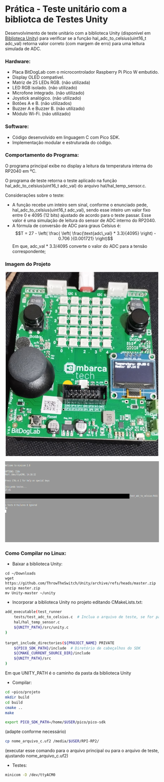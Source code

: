 # Prática - Teste unitário com a bibliotca de Testes Unity

Desenvolvimento de teste unitário com a biblioteca Unity (disponível em [Biblioteca Unity](https://www.throwtheswitch.org/unity)) para verificar se a função hal_adc_to_celsius(uint16_t adc_val) retorna valor correto (com margem de erro) para uma leitura simulada de ADC.

### Hardware:

- Placa BitDogLab com o microcontrolador Raspberry Pi Pico W embutido.
- Display OLED compatível. 
- Matriz de 25 LEDs RGB. (não utilizada)
- LED RGB isolado. (não utilizado)
- Microfone integrado. (não utilizado)
- Joystick analógico. (não utilizado)
- Botões A e B. (não utilizados)
- Buzzer A e Buzzer B. (não utilizado)
- Módulo Wi-Fi. (não utilizado)

### Software:

- Código desenvolvido em linguagem C com Pico SDK.
- Implementação modular e estruturada do código.

### Comportamento do Programa:

O programa principal exibe no display a leitura da temperatura interna do RP2040 em ºC.

O programa de teste retorna o teste aplicado na função hal_adc_to_celsius(uint16_t adc_val) do arquivo hal/hal_temp_sensor.c.

Considerações sobre o teste:

- A função recebe um inteiro sem sinal, conforme o enunciado pede, hal_adc_to_celsius(uint16_t adc_val), sendo esse inteiro um valor fixo entre 0 e 4095 (12 bits) ajustado de acordo para o teste passar. Esse valor é uma simulação de leitura do sensor de ADC interno do RP2040.
- A fórmula de conversão de ADC para graus Celsius é: 
$$T = 27 - \left( \frac{ \left( \frac{\text{adc\_val} * 3.3}{4095} \right) - 0.706 }{0.001721} \right)$$
Em que, adc_val * 3.3/4095 converte o valor do ADC para a tensão correspondente;


### Imagem do Projeto
<p align="center">
  <img src="https://github.com/guilherme-ro/guilherme_ramos_embarcatech_HBr_2025/raw/main/projetos/teste_unitario_monitor_temperatura_interna_RP2040_modular/assets/temperatura-interna-RP2040.jpg" width="500" height="600" alt="Monitor de Temperatura do RP2040">
</p>

<p align="center">
  <img src="https://github.com/guilherme-ro/guilherme_ramos_embarcatech_HBr_2025/raw/main/projetos/teste_unitario_monitor_temperatura_interna_RP2040_modular/assets/teste_unitario.png" width="579" height="264" alt="Teste Unitário">
</p>

### Como Compilar no Linux:

* Baixar a biblioteca Unity:

```
cd ~/Downloads
wget https://github.com/ThrowTheSwitch/Unity/archive/refs/heads/master.zip
unzip master.zip
mv Unity-master ~/unity
```

* Incorporar a biblioteca Unity no projeto editando CMakeLists.txt:

```bash
add_executable(test_runner
    tests/test_adc_to_celsius.c  # Inclua o arquivo de teste, se for parte do build
    hal/hal_temp_sensor.c
    ${UNITY_PATH}/src/unity.c
)

target_include_directories(${PROJECT_NAME} PRIVATE
    ${PICO_SDK_PATH}/include  # Diretório de cabeçalhos do SDK
    ${CMAKE_CURRENT_SOURCE_DIR}/include
    ${UNITY_PATH}/src
)
```

Em que UNITY_PATH é o caminho da pasta da biblioteca Unity

* Compilar:

```bash
cd ~pico/projeto
mkdir build
cd build
cmake ..
make
```

```bash
export PICO_SDK_PATH=/home/$USER/pico/pico-sdk 
```
(adapte conforme necessário)

```bash
cp nome_arquivo_c.uf2 /media/$USER/RPI-RP2/
```
(executar esse comando para o arquivo principal ou para o arquivo de teste, ajustando nome_arquivo_c.uf2)

* Testes:

```bash
minicom -D /dev/ttyACM0
```

